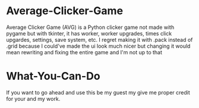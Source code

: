 # Average-Clicker-Game
Average Clicker Game (AVG) is a Python clicker game not made with pygame but with tkinter, it has worker, worker upgrades, times click upgardes, settings, save system, etc.
I regret making it with .pack instead of .grid because I could've made the ui look much nicer but changing it would mean rewriting and fixing the entire game and I'm not up to that

# What-You-Can-Do
If you want to go ahead and use this be my guest my give me proper credit for your and my work.



